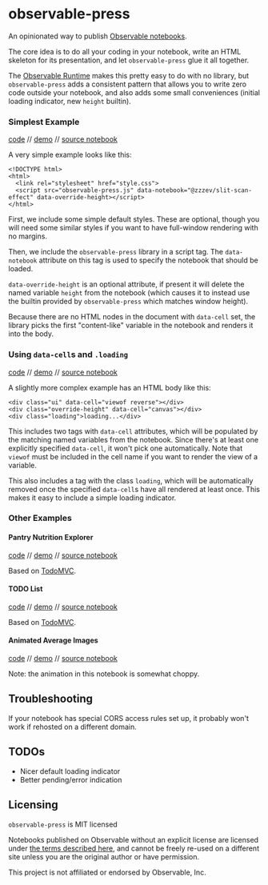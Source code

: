 # observable-press
An opinionated way to publish [Observable notebooks](//observablehq.com).

The core idea is to do all your coding in your notebook, write an HTML skeleton for its presentation, and let `observable-press` glue it all together.

The [Observable Runtime](https://github.com/observablehq/runtime) makes this pretty easy to do with no library, but `observable-press` adds a consistent pattern that allows you to write zero code outside your notebook, and also adds some small conveniences (initial loading indicator, new `height` builtin).

### Simplest Example

[code](examples/simple/index.html) // [demo](https://zzzev.github.io/observable-press/examples/simple) // [source notebook](//observablehq.com/@zzzev/slit-scan-effect)

A very simple example looks like this:
```
<!DOCTYPE html>
<html>
  <link rel="stylesheet" href="style.css">
  <script src="observable-press.js" data-notebook="@zzzev/slit-scan-effect" data-override-height></script>
</html>
```

First, we include some simple default styles. These are optional, though you will need some similar styles if you want to have full-window rendering with no margins.

Then, we include the `observable-press` library in a script tag. The `data-notebook` attribute on this tag is used to specify the notebook that should be loaded. 

`data-override-height` is an optional attribute, if present it will delete the named variable `height` from the notebook (which causes it to instead use the builtin provided by `observable-press` which matches window height).

Because there are no HTML nodes in the document with `data-cell` set, the library picks the first "content-like" variable in the notebook and renders it into the body.

### Using `data-cell`s and `.loading`

[code](examples/simple-ui/index.html) // [demo](https://zzzev.github.io/observable-press/examples/simple-ui) // [source notebook](//observablehq.com/@zzzev/reversable-zoom)

A slightly more complex example has an HTML body like this:
```
<div class="ui" data-cell="viewof reverse"></div>
<div class="override-height" data-cell="canvas"></div>
<div class="loading">loading...</div>
```

This includes two tags with `data-cell` attributes, which will be populated by the matching named variables from the notebook. Since there's at least one explicitly specified `data-cell`, it won't pick one automatically. Note that `viewof` must be included in the cell name if you want to render the view of a variable.

This also includes a tag with the class `loading`, which will be automatically removed once the specified `data-cell`s have all rendered at least once. This makes it easy to include a simple loading indicator.

### Other Examples
#### Pantry Nutrition Explorer
[code](examples/pantry/index.html) // [demo](https://zzzev.github.io/observable-press/examples/pantry) // [source notebook](//observablehq.com/@zzzev/pantry-nutrition-explorer)

Based on [TodoMVC](//todomvc.com).

#### TODO List
[code](examples/todo/index.html) // [demo](https://zzzev.github.io/observable-press/examples/todo) // [source notebook](//observablehq.com/@zzzev/todopress)

Based on [TodoMVC](//todomvc.com).

#### Animated Average Images
[code](examples/aai/index.html) // [demo](https://zzzev.github.io/observable-press/examples/aai) // [source notebook](//observablehq.com/@zzzev/animated-average-images-ii)

Note: the animation in this notebook is somewhat choppy.

## Troubleshooting
If your notebook has special CORS access rules set up, it probably won't work if rehosted on a different domain.

## TODOs
- Nicer default loading indicator
- Better pending/error indication

## Licensing
`observable-press` is MIT licensed

Notebooks published on Observable without an explicit license are licensed under [the terms described here](https://observablehq.com/terms-of-service), and cannot be freely re-used on a different site unless you are the original author or have permission.

This project is not affiliated or endorsed by Observable, Inc.